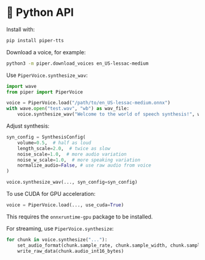 # 🐍 Python API

Install with:

``` sh
pip install piper-tts
```

Download a voice, for example:

``` sh
python3 -m piper.download_voices en_US-lessac-medium
```

Use `PiperVoice.synthesize_wav`:

``` python
import wave
from piper import PiperVoice

voice = PiperVoice.load("/path/to/en_US-lessac-medium.onnx")
with wave.open("test.wav", "wb") as wav_file:
    voice.synthesize_wav("Welcome to the world of speech synthesis!", wav_file)
```

Adjust synthesis:

``` python
syn_config = SynthesisConfig(
    volume=0.5,  # half as loud
    length_scale=2.0,  # twice as slow
    noise_scale=1.0,  # more audio variation
    noise_w_scale=1.0,  # more speaking variation
    normalize_audio=False, # use raw audio from voice
)

voice.synthesize_wav(..., syn_config=syn_config)
```

To use CUDA for GPU acceleration:

``` python
voice = PiperVoice.load(..., use_cuda=True)
```

This requires the `onnxruntime-gpu` package to be installed.

For streaming, use `PiperVoice.synthesize`:

``` python
for chunk in voice.synthesize("..."):
    set_audio_format(chunk.sample_rate, chunk.sample_width, chunk.sample_channels)
    write_raw_data(chunk.audio_int16_bytes)
```

